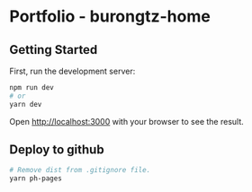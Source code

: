 # Portfolio - burongtz-home

## Getting Started

First, run the development server:

```bash
npm run dev
# or
yarn dev
```

Open [http://localhost:3000](http://localhost:3000) with your browser to see the result.

## Deploy to github

```bash
# Remove dist from .gitignore file.
yarn ph-pages
```
